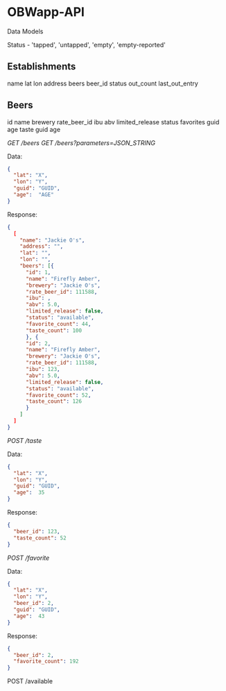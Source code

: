 # OBWapp-API

Data Models


Status - 'tapped', 'untapped', 'empty', 'empty-reported'

Establishments
-------------
name
lat
lon
address
beers
  beer_id
  status
  out_count
  last_out_entry


Beers
-----
id
name
brewery
rate_beer_id
ibu
abv
limited_release
status
favorites
  guid
  age
taste
  guid
  age


*GET   /beers*
*GET   /beers?parameters=JSON_STRING*

Data:
```json
{
  "lat": "X",
  "lon": "Y",
  "guid": "GUID",
  "age":  "AGE"
}
```

Response:
```json
{
  [
    "name": "Jackie O's",
    "address": "",
    "lat": "",
    "lon": "",
    "beers": [{
      "id": 1,
      "name": "Firefly Amber",
      "brewery": "Jackie O's",
      "rate_beer_id": 111588,
      "ibu": ,
      "abv": 5.0,
      "limited_release": false,
      "status": "available",
      "favorite_count": 44,
      "taste_count": 100
      }, {
      "id": 2,
      "name": "Firefly Amber",
      "brewery": "Jackie O's",
      "rate_beer_id": 111588,
      "ibu": 123,
      "abv": 5.0,
      "limited_release": false,
      "status": "available",
      "favorite_count": 52,
      "taste_count": 126
      }
    ]
  ]
}
```

*POST  /taste*

Data:
```json
{
  "lat": "X",
  "lon": "Y",
  "guid": "GUID",
  "age":  35
}
```

Response:
```json
{
  "beer_id": 123,
  "taste_count": 52
}
```


*POST  /favorite*

Data:
```json
{
  "lat": "X",
  "lon": "Y",
  "beer_id": 2,
  "guid": "GUID",
  "age":  43
}
```

Response:
```json
{
  "beer_id": 2,
  "favorite_count": 192
}
```

POST /available